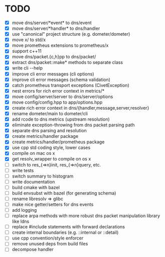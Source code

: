 TODO
====
 - [x] move dns/server/\*event\* to dns/event
 - [x] move dns/server/\*handler\* to dns/handler
 - [x] use "canonical" project structure (e.g. dometer/dometer)
 - [x] move x/ to std/x
 - [x] move prometheus extensions to prometheus/x
 - [x] support c++11
 - [x] move dns/packet.{c,h}pp to dns/packet/
 - [x] extract dns/packet::make\* methods to separate class
 - [x] write cli --help
 - [x] improve cli error messages (cli options)
 - [x] improve cli error messages (schema validation)
 - [x] catch prometheus transport exceptions (CivetException)
 - [x] nest errors for rich error context in metrics/\*
 - [x] move config/server/server to dns/server/options
 - [x] move config/config.hpp to app/options.hpp
 - [x] create rich error context in dns/{handler,message,server,resolver}
 - [x] rename dometer/main to dometer/cli
 - [x] add rcode to dns metrics (upstream resolution)
 - [x] eliminate exception-throwing from dns packet parsing path
 - [x] separate dns parsing and resolution
 - [x] create metrics/handler package
 - [x] create metrics/handler/prometheus package
 - [x] use cpp std coding style, lower cases
 - [x] compile on mac os x
 - [x] get resolv\_wrapper to compile on os x
 - [ ] switch to res\_{=\>n}init, res\_{=\>n}query, etc.
 - [ ] write tests
 - [ ] switch summary to histogram
 - [ ] write documentation
 - [ ] build cmake with bazel
 - [ ] build envsubst with bazel (for generating schema)
 - [ ] rename libresolv => glibc
 - [ ] make nice getter/setters for dns events
 - [ ] add logging
 - [ ] replace arpa methods with more robust dns packet manipulation library like ldns
 - [ ] replace #include statements with forward declarations
 - [ ] create internal boundaries (e.g. ::internal or ::detail)
 - [ ] use cpp convention/style enforcer
 - [ ] remove unused deps from build files
 - [ ] decompose handler
